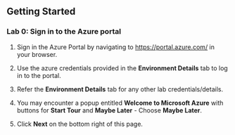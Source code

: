 ## Getting Started

### Lab 0: Sign in to the Azure portal

1. Sign in the Azure Portal by navigating to https://portal.azure.com/ in your browser.
  
2. Use the azure credentials provided in the **Environment Details** tab to log in to the portal.

3. Refer the **Environment Details** tab for any other lab credentials/details.

4. You may encounter a popup entitled **Welcome to Microsoft Azure** with buttons for **Start Tour** and **Maybe Later** - Choose **Maybe Later**.

5. Click **Next** on the bottom right of this page.

